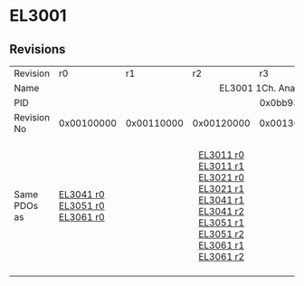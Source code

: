 # EL3001

## Revisions
<table>
<tr>
<td>Revision</td>
<td>r0</td>
<td>r1</td>
<td>r2</td>
<td>r3</td>
<td>r4</td>
<td>r5</td>
<td>r6</td>
</tr>
<tr>
<td>Name</td>
<td colspan=7 align="center">EL3001 1Ch. Ana. Input +/-10V</td>
</tr>
<tr>
<td>PID</td>
<td colspan=7 align="center">0x0bb93052</td>
</tr>
<tr>
<td>Revision No</td>
<td>0x00100000</td>
<td>0x00110000</td>
<td>0x00120000</td>
<td>0x00130000</td>
<td>0x00140000</td>
<td>0x00150000</td>
<td>0x00160000</td>
</tr>
<tr>
<td>Same PDOs as</td>
<td><a href="EL3041.md">EL3041 r0</a><br/><a href="EL3051.md">EL3051 r0</a><br/><a href="EL3061.md">EL3061 r0</a></td>
<td colspan=3 align="center"><a href="EL3011.md">EL3011 r0</a><br/><a href="EL3011.md">EL3011 r1</a><br/><a href="EL3021.md">EL3021 r0</a><br/><a href="EL3021.md">EL3021 r1</a><br/><a href="EL3041.md">EL3041 r1</a><br/><a href="EL3041.md">EL3041 r2</a><br/><a href="EL3051.md">EL3051 r1</a><br/><a href="EL3051.md">EL3051 r2</a><br/><a href="EL3061.md">EL3061 r1</a><br/><a href="EL3061.md">EL3061 r2</a></td>
<td colspan=2 align="center"><a href="EL3011.md">EL3011 r2</a><br/><a href="EL3011.md">EL3011 r3</a><br/><a href="EL3011.md">EL3011 r4</a><br/><a href="EL3021.md">EL3021 r2</a><br/><a href="EL3021.md">EL3021 r3</a><br/><a href="EL3021.md">EL3021 r4</a><br/><a href="EL3041.md">EL3041 r3</a><br/><a href="EL3041.md">EL3041 r4</a><br/><a href="EL3051.md">EL3051 r3</a><br/><a href="EL3051.md">EL3051 r4</a><br/><a href="EL3061.md">EL3061 r3</a><br/><a href="EL3061.md">EL3061 r4</a></td>
<td><a href="EL3041.md">EL3041 r5</a><br/><a href="EL3051.md">EL3051 r5</a><br/><a href="EL3061.md">EL3061 r5</a></td>
</tr>
</table>
